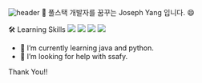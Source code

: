 ![header](https://capsule-render.vercel.app/api?type=wave&color=#f8ecd8&height=300&section=header&text=devyoseph%20render&fontSize=90)
👋 풀스택 개발자를 꿈꾸는 Joseph Yang 입니다. 😄 

🛠  Learning Skills
<img src="https://img.shields.io/badge/-Python-000000?style=flat&logo=Python">
<img src="https://img.shields.io/badge/-Java-000000?style=flat&logo=Java">
<img src="https://img.shields.io/badge/-JavaScript-000000?style=flat&logo=JavaScript">
<img src="https://img.shields.io/badge/-Git-000000?style=flat&logo=Git">

- 🌱 I’m currently learning java and python.
- 🤔 I’m looking for help with ssafy.

Thank You!!
